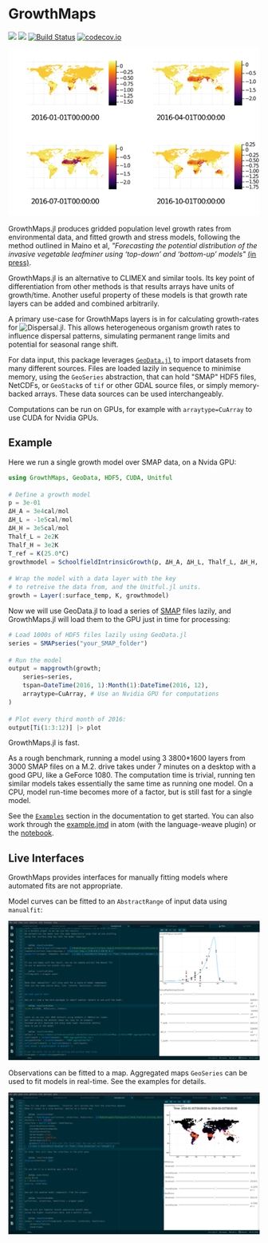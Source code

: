 # GrowthMaps

[![](https://img.shields.io/badge/docs-stable-blue.svg)](https://cesaraustralia.github.io/GrowthMaps.jl/stable/)
[![](https://img.shields.io/badge/docs-dev-blue.svg)](https://cesaraustralia.github.io/GrowthMaps.jl/dev/)
[![Build Status](https://travis-ci.com/cesaraustralia/GrowthMaps.jl.svg?branch=master)](https://travis-ci.com/cesaraustralia/GrowthMaps.jl)
[![codecov.io](http://codecov.io/github/cesaraustralia/GrowthMaps.jl/coverage.svg?branch=master)](http://codecov.io/github/cesaraustralia/GrowthMaps.jl?branch=master)

![example](https://raw.githubusercontent.com/cesaraustralia/GrowthMaps.jl/gh-pages/dev/figures/example_26_1.png)

GrowthMaps.jl produces gridded population level growth rates from environmental data, 
and fitted growth and stress models, following the method outlined in Maino et
al, _"Forecasting the potential distribution of the invasive vegetable leafminer
using ‘top-down’ and ‘bottom-up’ models"_
[(in press)](https://www.biorxiv.org/content/10.1101/866996v1).

GrowthMaps.jl is an alternative to CLIMEX and similar tools. Its key point of differentiation from
other methods is that results arrays have units of growth/time. Another useful property of these models 
is that growth rate layers can be added and combined arbitrarily.

A primary use-case for GrowthMaps layers is in for calculating growth-rates for
![Dispersal.jl](https://github.com/cesaraustralia/Dispersal.jl). This allows heterogeneous
organism growth rates to influence dispersal patterns, simulating permanent range limits and 
potential for seasonal range shift.

For data input, this package leverages [`GeoData.jl`](http://github.com/rafaqz/GeoData.jl)
to import datasets from many different sources. Files are loaded lazily in sequence to
minimise memory, using the `GeoSeries` abstraction, that can hold "SMAP" HDF5 files,
NetCDFs, or `GeoStack`s of `tif` or other GDAL source files, or simply memory-backed
arrays. These data sources can be used interchangeably.

Computations can be run on GPUs, for example with `arraytype=CuArray` to use CUDA for Nvidia GPUs.

## Example

Here we run a single growth model over SMAP data, on a Nvida GPU:

```julia
using GrowthMaps, GeoData, HDF5, CUDA, Unitful

# Define a growth model
p = 3e-01
ΔH_A = 3e4cal/mol
ΔH_L = -1e5cal/mol
ΔH_H = 3e5cal/mol
Thalf_L = 2e2K
Thalf_H = 3e2K
T_ref = K(25.0°C)
growthmodel = SchoolfieldIntrinsicGrowth(p, ΔH_A, ΔH_L, Thalf_L, ΔH_H, Thalf_H, T_ref)

# Wrap the model with a data layer with the key
# to retreive the data from, and the Unitful.jl units.
growth = Layer(:surface_temp, K, growthmodel)
```

Now we will use GeoData.jl to load a series of [SMAP](https://smap.jpl.nasa.gov/)
files lazily, and GrowthMaps.jl will load them to the GPU just in time for processing:

```julia
# Load 1000s of HDF5 files lazily using GeoData.jl
series = SMAPseries("your_SMAP_folder")

# Run the model
output = mapgrowth(growth;
    series=series,
    tspan=DateTime(2016, 1):Month(1):DateTime(2016, 12),
    arraytype=CuArray, # Use an Nvidia GPU for computations
)

# Plot every third month of 2016:
output[Ti(1:3:12)] |> plot
```

GrowthMaps.jl is fast.

As a rough benchmark, running a model using 3 3800*1600 layers from 3000 SMAP
files on a M.2. drive takes under 7 minutes on a desktop with a good GPU, 
like a GeForce 1080. The computation time is trivial, running ten similar 
models takes essentially the same time as running one model. On a CPU, model run-time 
becomes more of a factor, but is still fast for a single model.

See the [`Examples`](https://cesaraustralia.github.io/GrowthMaps.jl/dev/example/)
section in the documentation to get started. You can also work through the
[example.jmd](https://github.com/cesaraustralia/GrowthMaps.jl/blob/master/docs/src/example.jmd) in atom
(with the language-weave plugin) or the
[notebook](https://github.com/cesaraustralia/GrowthMaps.jl/blob/gh-pages/dev/notebook/example.ipynb).


## Live Interfaces

GrowthMaps provides interfaces for manually fitting models where automated fits are not appropriate.

Model curves can be fitted to an `AbstractRange` of input data using `manualfit`:

![manualfit interface](https://github.com/cesaraustralia/GrowthMaps.jl/blob/media/manualfit.png?raw=true)

Observations can be fitted to a map. Aggregated maps `GeoSeries` can be used to fit models in real-time.
See the examples for details.

![mapfit interface](https://github.com/cesaraustralia/GrowthMaps.jl/blob/media/mapfit.png?raw=true)
